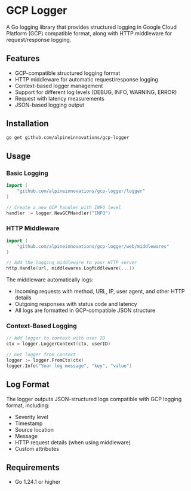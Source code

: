 # GCP Logger

A Go logging library that provides structured logging in Google Cloud Platform (GCP) compatible format, along with HTTP middleware for request/response logging.

## Features

- GCP-compatible structured logging format
- HTTP middleware for automatic request/response logging
- Context-based logger management
- Support for different log levels (DEBUG, INFO, WARNING, ERROR)
- Request with latency measurements
- JSON-based logging output

## Installation

```bash
go get github.com/alpineinnovations/gcp-logger
```

## Usage

### Basic Logging

```go
import (
    "github.com/alpineinnovations/gcp-logger/logger"
)

// Create a new GCP handler with INFO level
handler := logger.NewGCPHandler("INFO")
```

### HTTP Middleware

```go
import (
    "github.com/alpineinnovations/gcp-logger/web/middlewares"
)

// Add the logging middleware to your HTTP server
http.Handle(url, middlewares.LogMiddleware(...))
```

The middleware automatically logs:
- Incoming requests with method, URL, IP, user agent, and other HTTP details
- Outgoing responses with status code and latency
- All logs are formatted in GCP-compatible JSON structure

### Context-Based Logging

```go
// Add logger to context with user ID
ctx = logger.LoggerContext(ctx, userID)

// Get logger from context
logger := logger.FromCtx(ctx)
logger.Info("Your log message", "key", "value")
```

## Log Format

The logger outputs JSON-structured logs compatible with GCP logging format, including:
- Severity level
- Timestamp
- Source location
- Message
- HTTP request details (when using middleware)
- Custom attributes

## Requirements

- Go 1.24.1 or higher
